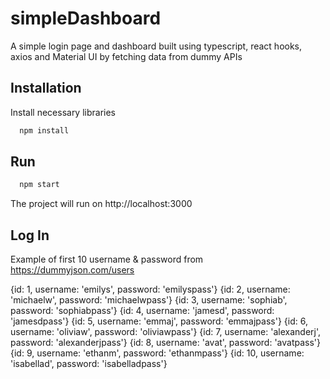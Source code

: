# simpleDashboard

A simple login page and dashboard built using typescript, react hooks, axios and Material UI by fetching data from dummy APIs

## Installation

Install necessary libraries

```bash
  npm install
```

## Run

```bash
  npm start
```

The project will run on http://localhost:3000

## Log In

Example of first 10 username & password from https://dummyjson.com/users

{id: 1, username: 'emilys', password: 'emilyspass'}
{id: 2, username: 'michaelw', password: 'michaelwpass'}
{id: 3, username: 'sophiab', password: 'sophiabpass'}
{id: 4, username: 'jamesd', password: 'jamesdpass'}
{id: 5, username: 'emmaj', password: 'emmajpass'}
{id: 6, username: 'oliviaw', password: 'oliviawpass'}
{id: 7, username: 'alexanderj', password: 'alexanderjpass'}
{id: 8, username: 'avat', password: 'avatpass'}
{id: 9, username: 'ethanm', password: 'ethanmpass'}
{id: 10, username: 'isabellad', password: 'isabelladpass'}
